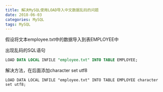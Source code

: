```yaml
---
title: 解决MySQL使用LOAD导入中文数据乱码的问题
date: 2018-06-03
categories: MySQL
tags: MySQL
---
```


假设将文本employee.txt中的数据导入到表EMPLOYEE中

出现乱码的SQL语句

```sql
LOAD DATA LOCAL INFILE "employee.txt" INTO TABLE EMPLOYEE;
```

解决方法，在后面添加character set utf8

```
LOAD DATA LOCAL INFILE "employee.txt" INTO TABLE EMPLOYEE character set utf8;
```
